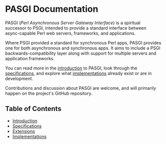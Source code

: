 # PASGI Documentation

PASGI (*Perl Asynchronous Server Gateway Interface*) is a spiritual successor to PSGI, intended to provide a standard interface between async-capable Perl web servers, frameworks, and applications.

Where PSGI provided a standard for synchronous Perl apps, PASGI provides one for both asynchronous and synchronous apps. It aims to include a PSGI backwards-compatibility layer along with support for multiple servers and application frameworks.

You can read more in the [introduction](introduction.mkdn) to PASGI, look through the [specifications](specs/index.mkdn), and explore what [implementations](implementations.mkdn) already exist or are in development.

Contributions and discussion about PASGI are welcome, and will primarily happen on the project's GitHub repository.

## Table of Contents

- [Introduction](introduction.mkdn)
- [Specifications](specs/index.mkdn)
- [Extensions](extensions.mkdn)
- [Implementations](implementations.mkdn)



